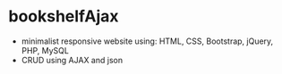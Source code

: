 # bookshelfAjax

- minimalist responsive website using: HTML, CSS, Bootstrap, jQuery, PHP, MySQL
- CRUD using AJAX and json
